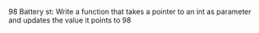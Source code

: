 98 Battery st: Write a function that takes a pointer to an int as parameter and updates the value it points to 98
